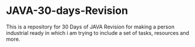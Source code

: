 # JAVA-30-days-Revision
This is a repository for 30 Days of JAVA Revision for making a person industrial ready in which i am trying to include a set of tasks, resources and more.
